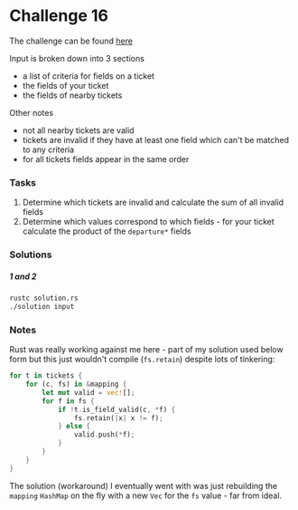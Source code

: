 # Challenge 16

The challenge can be found [here][1]

Input is broken down into 3 sections
- a list of criteria for fields on a ticket
- the fields of your ticket
- the fields of nearby tickets

Other notes
- not all nearby tickets are valid
- tickets are invalid if they have at least one field which can't be matched to any criteria
- for all tickets fields appear in the same order

### Tasks

1. Determine which tickets are invalid and calculate the sum of all invalid fields
2. Determine which values correspond to which fields - for your ticket calculate the product of the
`departure*` fields

### Solutions

##### 1 and 2

```bash
rustc solution.rs
./solution input
```

### Notes

Rust was really working against me here - part of my solution used below form but this just wouldn't
compile (`fs.retain`) despite lots of tinkering:
```rust
for t in tickets {
    for (c, fs) in &mapping {
        let mut valid = vec![];
        for f in fs {
            if !t.is_field_valid(c, *f) {
                fs.retain(|x| x != f);
            } else {
                valid.push(*f);
            }
        }
    }
}
```

The solution (workaround) I eventually went with was just rebuilding the `mapping` `HashMap` on the fly
with a new `Vec` for the `fs` value - far from ideal.


[1]: <https://adventofcode.com/2020/day/16> "Advent of Code day 16 challenge"
